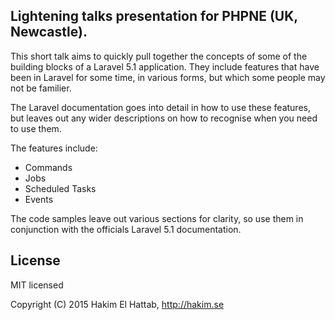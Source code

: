 ## Lightening talks presentation for PHPNE (UK, Newcastle).

This short talk aims to quickly pull together the concepts of some of the building
blocks of a Laravel 5.1 application. They include features that have been in Laravel
for some time, in various forms, but which some people may not be familier.

The Laravel documentation goes into detail in how to use these features, but leaves
out any wider descriptions on how to recognise when you need to use them.

The features include:

* Commands
* Jobs
* Scheduled Tasks
* Events

The code samples leave out various sections for clarity, so use them in conjunction
with the officials Laravel 5.1 documentation.

## License

MIT licensed

Copyright (C) 2015 Hakim El Hattab, http://hakim.se
